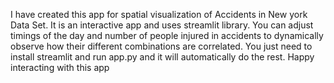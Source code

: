 I have created this app for spatial visualization of Accidents in New york Data Set. It is an interactive app and uses streamlit library. You can adjust timings of the day and number of people injured in accidents to dynamically observe how their different combinations are correlated. You just need to install streamlit and run app.py and it will automatically do the rest. Happy interacting with this app
